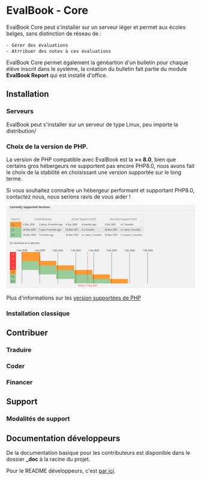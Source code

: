 # EvalBook - Core

EvalBook Core peut s'installer sur un serveur léger et permet aux écoles belges, sans distinction de réseau de :

    - Gérer des évaluations
    - Atrribuer des notes à ces évaluations

EvalBook Core permet également la généartion d'un bulletin pour chaque élève inscrit dans le système, la création du bulletin fait partie 
du module **EvalBook Report** qui est installé d'office.

## Installation

### Serveurs
EvalBook peut s'installer sur un serveur de type Linux, peu importe la distribution/

### Choix de la version de PHP.
La version de PHP compatible avec EvalBook est la **>= 8.0**, bien que certains gros hébergeurs ne supportent pas encore PHP8.0,
nous avons fait le choix de la stabilité en choisissant une version supportée sur le long terme.

Si vous souhaitez connaître un hébergeur performant et supportant PHP8.0, contactez nous, nous serions ravis de vous aider !


![php current support](_doc/contributors/php-version.png "Php Support")

Plus d'informations sur les [version supportées de PHP](https://www.php.net/supported-versions.php)



### Installation classique

## Contribuer

### Traduire

### Coder

### Financer

## Support

### Modalités de support

## Documentation développeurs

De la documentation basique pour les contributeurs est disponible dans le dossier **_doc** à la racine du projet.

Pour le README développeurs, c'est [par ici](_doc/technique/README_DEV.md).

